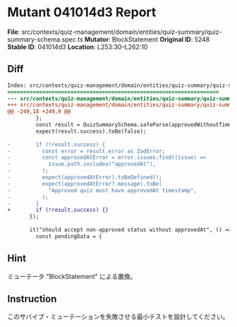 # Mutant 041014d3 Report

**File**: src/contexts/quiz-management/domain/entities/quiz-summary/quiz-summary-schema.spec.ts
**Mutator**: BlockStatement
**Original ID**: 5248
**Stable ID**: 041014d3
**Location**: L253:30–L262:10

## Diff

```diff
Index: src/contexts/quiz-management/domain/entities/quiz-summary/quiz-summary-schema.spec.ts
===================================================================
--- src/contexts/quiz-management/domain/entities/quiz-summary/quiz-summary-schema.spec.ts	original
+++ src/contexts/quiz-management/domain/entities/quiz-summary/quiz-summary-schema.spec.ts	mutated #5248
@@ -249,18 +249,9 @@
         };
         const result = QuizSummarySchema.safeParse(approvedWithoutTimestamp);
         expect(result.success).toBe(false);
 
-        if (!result.success) {
-          const error = result.error as ZodError;
-          const approvedAtError = error.issues.find((issue) =>
-            issue.path.includes("approvedAt"),
-          );
-          expect(approvedAtError).toBeDefined();
-          expect(approvedAtError?.message).toBe(
-            "Approved quiz must have approvedAt timestamp",
-          );
-        }
+        if (!result.success) {}
       });
 
       it("should accept non-approved status without approvedAt", () => {
         const pendingData = {
```

## Hint

ミューテータ "BlockStatement" による置換。

## Instruction

このサバイブ・ミューテーションを失敗させる最小テストを設計してください。

